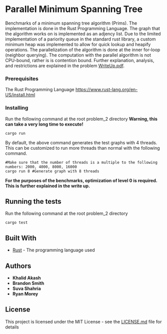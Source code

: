 # Parallel Minimum Spanning Tree

Benchmarks of a minimum spanning tree algorithm (Prims). The implementation is done in the Rust Programming Language. The graph that the algorithm works on is implemented as an adjency list. Due to the limited implementation of a pariority queue in the standard rust library, a custom minimum heap was implemented to allow for quick lookup and heapify operations. The parallelization of the algorithm is done at the inner for-loop (neighbor querying). The computation with the parallel algorithm is not CPU-bound, rather is is contention bound. Further explanation, analysis, and restrictions are explained in the problem [WriteUp.pdf](./writeup.pdf).

### Prerequisites

The Rust Programming Language
https://www.rust-lang.org/en-US/install.html

### Installing

Run the following command at the root problem_2 directory **Warning, this can take a very long time to execute!**
```
cargo run
```
By default, the above command generates the test graphs with 4 threads. This can be customized to run more threads than normal with the following command.
```
#Make sure that the number of threads is a multiple to the following numbers: 2000, 4000, 8000, 16000
cargo run 8 #Generate graph with 8 threads
```
**For the purposes of the benchmarks, optimization of level 0 is required. This is further explained in the write up.**

## Running the tests

Run the following command at the root problem_2 directory
```
cargo test
```

## Built With

* [Rust](https://www.rust-lang.org/en-US/) - The programming language used


## Authors

* **Khalid Akash**
* **Brandon Smith**
* **Suva Shahria**
* **Ryan Morey**

## License

This project is licensed under the MIT License - see the [LICENSE.md](../LICENSE.md) file for details

